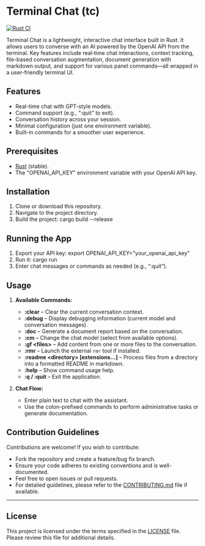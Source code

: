 # Terminal Chat (tc)

[![Rust CI](https://github.com/ShaneMarusczak/terminal_chat/actions/workflows/rust.yml/badge.svg?branch=main)](https://github.com/ShaneMarusczak/terminal_chat/actions/workflows/rust.yml)

Terminal Chat is a lightweight, interactive chat interface built in Rust. It allows users to converse with an AI powered by the OpenAI API from the terminal. Key features include real‐time chat interactions, context tracking, file-based conversation augmentation, document generation with markdown output, and support for various panel commands—all wrapped in a user-friendly terminal UI.

## Features

- Real-time chat with GPT-style models.
- Command support (e.g., “:quit” to exit).
- Conversation history across your session.
- Minimal configuration (just one environment variable).
- Built-in commands for a smoother user experience.

## Prerequisites

- [Rust](https://www.rust-lang.org/) (stable).
- The "OPENAI_API_KEY" environment variable with your OpenAI API key.

## Installation

1. Clone or download this repository.
2. Navigate to the project directory.
3. Build the project:
   cargo build --release

## Running the App

1. Export your API key:
   export OPENAI_API_KEY="your_openai_api_key"
2. Run it:
   cargo run
3. Enter chat messages or commands as needed (e.g., “:quit”).

## Usage

1. **Available Commands:**
   - **:clear** – Clear the current conversation context.
   - **:debug** – Display debugging information (current model and conversation messages).
   - **:doc** – Generate a document report based on the conversation.
   - **:cm** – Change the chat model (select from available options).
   - **:gf \<files\>** – Add content from one or more files to the conversation.
   - **:rmr** – Launch the external `rmr` tool if installed.
   - **:readme \<directory\> [extensions...]** – Process files from a directory into a formatted README in markdown.
   - **:help** – Show command usage help.
   - **:q / :quit** – Exit the application.

2. **Chat Flow:**
   - Enter plain text to chat with the assistant.
   - Use the colon-prefixed commands to perform administrative tasks or generate documentation.
   
## Contribution Guidelines

Contributions are welcome! If you wish to contribute:
- Fork the repository and create a feature/bug fix branch.
- Ensure your code adheres to existing conventions and is well-documented.
- Feel free to open issues or pull requests.
- For detailed guidelines, please refer to the [CONTRIBUTING.md](CONTRIBUTING.md) file if available.

---

## License

This project is licensed under the terms specified in the [LICENSE](LICENSE) file. Please review this file for additional details.
